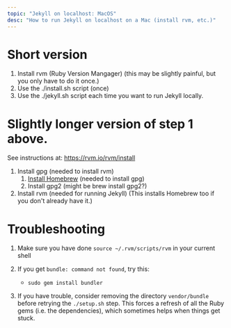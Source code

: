 ```yaml
---
topic: "Jekyll on localhost: MacOS"
desc: "How to run Jekyll on localhost on a Mac (install rvm, etc.)"
---
```


# Short version 

1.  Install rvm (Ruby Version Mangager) (this may be slightly painful, but you only have to do it once.)
2.  Use the ./install.sh script (once)
3.  Use the ./jekyll.sh script each time you want to run Jekyll locally.

# Slightly longer version of step 1 above.

See instructions at: <https://rvm.io/rvm/install>

1. Install gpg (needed to install rvm)
   1.  [Install Homebrew](https://brew.sh) (needed to install gpg)
   2.  Install gpg2 (might be brew install gpg2?)
1. Install rvm (needed for running Jekyll) (This installs Homebrew too if you don't already have it.)

# Troubleshooting

1. Make sure you have done `source ~/.rvm/scripts/rvm` in your current shell
1. If you get `bundle: command not found`, try this:
   * `sudo gem install bundler` 
   
1. If you have trouble, consider removing the directory `vendor/bundle` before retrying the `./setup.sh` step.  This forces a refresh of all the Ruby gems (i.e. the dependencies), which sometimes helps when things get stuck.


